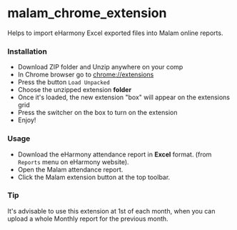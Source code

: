 # malam_chrome_extension
Helps to import eHarmony Excel exported files into Malam online reports.

### Installation
* Download ZIP folder and Unzip anywhere on your comp
* In Chrome browser go to <chrome://extensions>
* Press the button `Load Unpacked`
* Choose the unzipped extension **folder**
* Once it's loaded, the new extension "box" will appear on the extensions grid
* Press the switcher on the box to turn on the extension
* Enjoy!

### Usage
* Download the eHarmony attendance report in **Excel** format. (from `Reports` menu on eHarmony website).
* Open the Malam attendance report.
* Click the Malam extension button at the top toolbar.

### Tip
It's advisable to use this extension at 1st of each month, when you can upload a whole Monthly report for the previous month.

